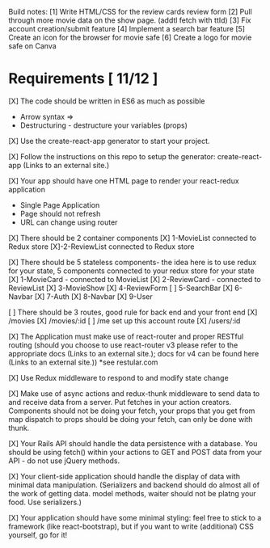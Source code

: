 Build notes:
[1] Write HTML/CSS for the review cards review form
[2] Pull through more movie data on the show page. (addtl fetch with ttId)
[3] Fix account creation/submit feature
[4] Implement a search bar feature
[5] Create an icon for the browser for movie safe
[6] Create a logo for movie safe on Canva

# Requirements [ 11/12 ]

[X] The code should be written in ES6 as much as possible

- Arrow syntax =>
- Destructuring - destructure your variables (props)

[X] Use the create-react-app generator to start your project.

[X] Follow the instructions on this repo to setup the generator: create-react-app (Links to an external site.)

[X] Your app should have one HTML page to render your react-redux application

- Single Page Application
- Page should not refresh
- URL can change using router

[X] There should be 2 container components
[X] 1-MovieList connected to Redux store
[X]-2-ReviewList connected to Redux store

[X] There should be 5 stateless components- the idea here is to use redux for your state, 5 components connected to your redux store for your state
[X] 1-MovieCard - connected to MovieList
[X] 2-ReviewCard - connected to ReviewList
[X] 3-MovieShow
[X] 4-ReviewForm
[ ] 5-SearchBar
[X] 6-Navbar
[X] 7-Auth
[X] 8-Navbar
[X] 9-User

[ ] There should be 3 routes, good rule for back end and your front end
[X] /movies
[X] /movies/:id
[ ] /me set up this account route
[X] /users/:id

[X] The Application must make use of react-router and proper RESTful routing (should you choose to use react-router v3 please refer to the appropriate docs (Links to an external site.); docs for v4 can be found here (Links to an external site.)) \*see restular.com

[X] Use Redux middleware to respond to and modify state change

[X] Make use of async actions and redux-thunk middleware to send data to and receive data from a server. Put fetches in your action creators. Components should not be doing your fetch, your props that you get from map dispatch to props should be doing your fetch, can only be done with thunk.

[X] Your Rails API should handle the data persistence with a database. You should be using fetch() within your actions to GET and POST data from your API - do not use jQuery methods.

[X] Your client-side application should handle the display of data with minimal data manipulation. (Serializers and backend should do almost all of the work of getting data. model methods, waiter should not be platng your food. Use serializers.)

[X] Your application should have some minimal styling: feel free to stick to a framework (like react-bootstrap), but if you want to write (additional) CSS yourself, go for it!
